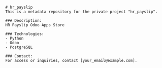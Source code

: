 
    # hr_payslip
    This is a metadata repository for the private project "hr_payslip".

    ### Description:
    HR Payslip Odoo Apps Store

    ### Technologies:
    - Python
    - Odoo
    - PostgreSQL

    ### Contact:
    For access or inquiries, contact [your_email@example.com].
    